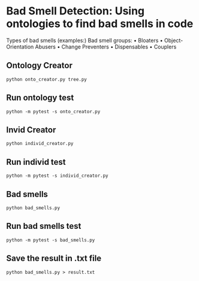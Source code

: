 # Bad Smell Detection: Using ontologies to find bad smells in code


Types of bad smells (examples:)
Bad smell groups:
• Bloaters
• Object-Orientation Abusers
• Change Preventers
• Dispensables
• Couplers

## Ontology Creator
`python onto_creator.py tree.py`

## Run ontology test
`python -m pytest -s onto_creator.py`

## Invid Creator
`python individ_creator.py`

## Run individ test
`python -m pytest -s individ_creator.py`

## Bad smells 
`python bad_smells.py`

## Run bad smells test
`python -m pytest -s bad_smells.py`

## Save the result in .txt file
`python bad_smells.py > result.txt`